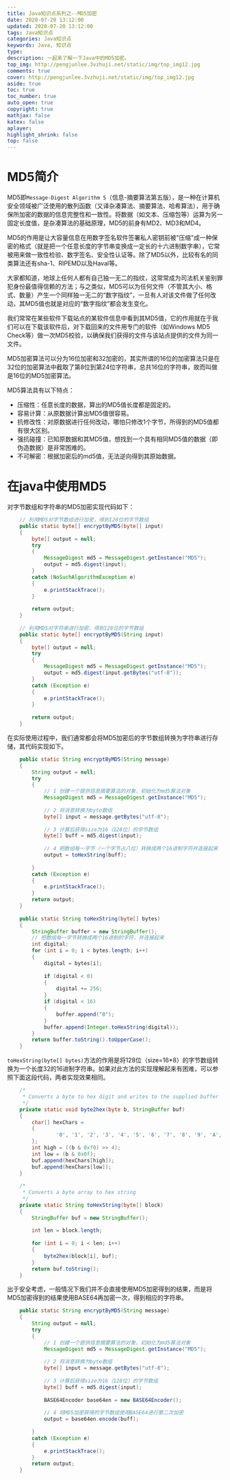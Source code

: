 ```yaml
---
title: Java知识点系列之--MD5加密
date: 2020-07-20 13:12:00
updated: 2020-07-20 13:12:00
tags: Java知识点
categories: Java知识点
keywords: Java, 知识点
type: 
description: 一起来了解一下Java中的MD5加密。
top_img: http://pengjunlee.3vzhuji.net/static/img/top_img12.jpg
comments: true
cover: http://pengjunlee.3vzhuji.net/static/img/top_img12.jpg
aside: true
toc: true
toc_number: true
auto_open: true
copyright: true
mathjax: false
katex: false
aplayer:
highlight_shrink: false
top: false
---
```

# MD5简介

MD5即`Message-Digest Algorithm 5`（信息-摘要算法第五版），是一种在计算机安全领域被广泛使用的散列函数（又译杂凑算法、摘要算法、哈希算法），用于确保所加密的数据的信息完整性和一致性。将数据（如文本、压缩包等）运算为另一固定长度值，是杂凑算法的基础原理，MD5的前身有MD2、MD3和MD4。

MD5的作用是让大容量信息在用数字签名软件签署私人密钥前被"压缩"成一种保密的格式（就是把一个任意长度的字节串变换成一定长的十六进制数字串），它常被用来做一致性检验、数字签名、安全性认证等。除了MD5以外，比较有名的同类算法还有sha-1、RIPEMD以及Haval等。

大家都知道，地球上任何人都有自己独一无二的指纹，这常常成为司法机关鉴别罪犯身份最值得信赖的方法；与之类似，MD5可以为任何文件（不管其大小、格式、数量）产生一个同样独一无二的“数字指纹”，一旦有人对该文件做了任何改动，其MD5值也就是对应的“数字指纹”都会发生变化。

我们常常在某些软件下载站点的某软件信息中看到其MD5值，它的作用就在于我们可以在下载该软件后，对下载回来的文件用专门的软件（如Windows MD5 Check等）做一次MD5校验，以确保我们获得的文件与该站点提供的文件为同一文件。

MD5加密算法可以分为16位加密和32加密的，其实所谓的16位的加密算法只是在32位的加密算法中截取了第8位到第24位字符串，总共16位的字符串，故而叫做是16位的MD5加密算法。 

MD5算法具有以下特点： 

- 压缩性：任意长度的数据，算出的MD5值长度都是固定的。 
- 容易计算：从原数据计算出MD5值很容易。 
- 抗修改性：对原数据进行任何改动，哪怕只修改1个字节，所得到的MD5值都有很大区别。 
- 强抗碰撞：已知原数据和其MD5值，想找到一个具有相同MD5值的数据（即伪造数据）是非常困难的。
- 不可解密：根据加密后的md5值，无法逆向得到其原始数据。  

# 在java中使用MD5
对字节数组和字符串的MD5加密实现代码如下：  
```Java
    // 利用MD5对字节数组进行加密，得到128位的字节数组
    public static byte[] encryptByMD5(byte[] input)
    {
        byte[] output = null;
        try
        {
            MessageDigest md5 = MessageDigest.getInstance("MD5");
            output = md5.digest(input);
        }
        catch (NoSuchAlgorithmException e)
        {
            e.printStackTrace();
        }
 
        return output;
    }
 
    // 利用MD5对字符串进行加密，得到128位的字节数组
    public static byte[] encryptByMD5(String input)
    {
        byte[] output = null;
        try
        {
            MessageDigest md5 = MessageDigest.getInstance("MD5");
            output = md5.digest(input.getBytes("utf-8"));
        }
        catch (Exception e)
        {
            e.printStackTrace();
        }
 
        return output;
    }
```
在实际使用过程中，我们通常都会将MD5加密后的字节数组转换为字符串进行存储，其代码实现如下。  
```Java
    public static String encryptByMD5(String message)
    {
        String output = null;
        try
        {
            // 1 创建一个提供信息摘要算法的对象，初始化为md5算法对象
            MessageDigest md5 = MessageDigest.getInstance("MD5");
 
            // 2 将消息转换为byte数组
            byte[] input = message.getBytes("utf-8");
 
            // 3 计算后获得size为16（128位）的字节数组
            byte[] buff = md5.digest(input);
 
            // 4 把数组每一字节（一个字节占八位）转换成两个16进制字符并连接起来
            output = toHexString(buff);
 
        }
        catch (Exception e)
        {
            e.printStackTrace();
        }
        return output;
    }
 
    public static String toHexString(byte[] bytes)
    {
        StringBuffer buffer = new StringBuffer();
        // 把数组每一字节转换成两个16进制的字符，并连接起来
        int digital;
        for (int i = 0; i < bytes.length; i++)
        {
            digital = bytes[i];
 
            if (digital < 0)
            {
                digital += 256;
            }
            if (digital < 16)
            {
                buffer.append("0");
            }
            buffer.append(Integer.toHexString(digital));
        }
        return buffer.toString().toUpperCase();
    }
```
`toHexString(byte[] bytes)`方法的作用是将128位（size=16*8）的字节数组转换为一个长度32的16进制字符串。如果对此方法的实现理解起来有困难，可以参照下面这段代码，两者实现效果相同。  
```Java
    /*
     * Converts a byte to hex digit and writes to the supplied buffer
     */
    private static void byte2hex(byte b, StringBuffer buf)
    {
        char[] hexChars =
        {
                '0', '1', '2', '3', '4', '5', '6', '7', '8', '9', 'A', 'B', 'C', 'D', 'E', 'F'
        };
        int high = ((b & 0xf0) >> 4);
        int low = (b & 0x0f);
        buf.append(hexChars[high]);
        buf.append(hexChars[low]);
    }
 
    /*
     * Converts a byte array to hex string
     */
    private static String toHexString(byte[] block)
    {
        StringBuffer buf = new StringBuffer();
 
        int len = block.length;
 
        for (int i = 0; i < len; i++)
        {
            byte2hex(block[i], buf);
        }
        return buf.toString();
    }
```
出于安全考虑，一般情况下我们并不会直接使用MD5加密得到的结果，而是将MD5加密得到的结果使用BASE64再加密一次，得到相应的字符串。   
```Java
	public static String encryptByMD5(String message)
    {
        String output = null;
        try
        {
            // 1 创建一个提供信息摘要算法的对象，初始化为md5算法对象
            MessageDigest md5 = MessageDigest.getInstance("MD5");
 
            // 2 将消息转换为byte数组
            byte[] input = message.getBytes("utf-8");
 
            // 3 计算后获得size为16（128位）的字节数组
            byte[] buff = md5.digest(input);
 
            BASE64Encoder base64en = new BASE64Encoder();
 
            // 4 将MD5加密获得的字节数组使用BASE64进行第二次加密
            output = base64en.encode(buff);
 
        }
        catch (Exception e)
        {
            e.printStackTrace();
        }
        return output;
    }
```